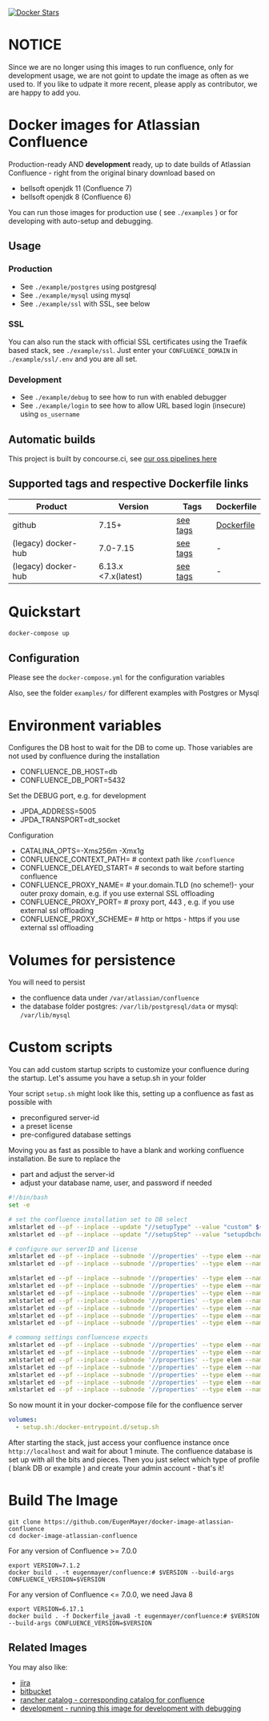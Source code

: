 [![Docker Stars](https://img.shields.io/docker/stars/eugenmayer/confluence.svg)](https://hub.docker.com/r/EugenMayer/confluence/) 
# NOTICE

Since we are no longer using this images to run confluence, only for development usage, we are not goint to update the image as often as we used to.
If you like to udpate it more recent, please apply as contributor, we are happy to add you.

# Docker images for Atlassian Confluence

Production-ready AND **development** ready, up to date builds of Atlassian Confluence - right from the original binary download based on

- bellsoft openjdk 11 (Confluence 7)
- bellsoft openjdk 8 (Confluence 6)

You can run those images for production use ( see `./examples` ) or for developing with auto-setup and debugging.

## Usage

### Production

- See `./example/postgres` using postgresql
- See `./example/mysql` using mysql
- See `./example/ssl` with SSL, see below

### SSL

You can also run the stack with official SSL certificates using the
Traefik based stack, see `./example/ssl`. Just enter your `CONFLUENCE_DOMAIN` in `./example/ssl/.env` and you are all set.

### Development

- See `./example/debug` to see how to run with enabled debugger
- See `./example/login` to see how to allow URL based login (insecure) using `os_username`

## Automatic builds

This project is built by concourse.ci, see [our oss pipelines here](https://github.com/EugenMayer/concourse-our-open-pipelines)

## Supported tags and respective Dockerfile links

| Product    | Version             | Tags                                                                                                  | Dockerfile                                                                                                       |
| ---------- | ------------------- | ----------------------------------------------------------------------------------------------------- | ---------------------------------------------------------------------------------------------------------------- |
| github     | 7.15+               | [see tags](https://github.com/EugenMayer/docker-image-atlassian-confluence/pkgs/container/confluence) | [Dockerfile](https://github.com/EugenMayer/docker-image-atlassian-confluence/blob/master/Dockerfile)             |
| (legacy) docker-hub | 7.0-7.15     | [see tags](https://hub.docker.com/r/eugenmayer/confluence/tags/)                                      | -          |
| (legacy) docker-hub | 6.13.x <7.x(latest) | [see tags](https://hub.docker.com/r/eugenmayer/confluence/tags/)                                      | - |

# Quickstart

```bash
docker-compose up
```

## Configuration

Please see the `docker-compose.yml` for the configuration variables

Also, see the folder `examples/` for different examples with Postgres or Mysql

# Environment variables

Configures the DB host to wait for the DB to come up. Those variables are not used by confluence during the installation

- CONFLUENCE_DB_HOST=db
- CONFLUENCE_DB_PORT=5432

Set the DEBUG port, e.g. for development

- JPDA_ADDRESS=5005
- JPDA_TRANSPORT=dt_socket

Configuration

- CATALINA_OPTS=-Xms256m -Xmx1g
- CONFLUENCE_CONTEXT_PATH= # context path like `/confluence`
- CONFLUENCE_DELAYED_START= # seconds to wait before starting confluence
- CONFLUENCE_PROXY_NAME= # your.domain.TLD (no scheme!)- your outer proxy domain, e.g. if you use external SSL offloading
- CONFLUENCE_PROXY_PORT= # proxy port, 443 , e.g. if you use external ssl offloading
- CONFLUENCE_PROXY_SCHEME= # http or https - https if you use external ssl offloading

# Volumes for persistence

You will need to persist

- the confluence data under `/var/atlassian/confluence`
- the database folder postgres: `/var/lib/postgresql/data` or mysql: `/var/lib/mysql`

# Custom scripts

You can add custom startup scripts to customize your confluence during the startup.
Let's assume you have a setup.sh in your folder

Your script `setup.sh` might look like this, setting up a confluence as fast as possible with

- preconfigured server-id
- a preset license
- pre-configured database settings

Moving you as fast as possible to have a blank and working confluence installation. Be sure to replace the

- <YOUR LICENSE> part and adjust the server-id
- adjust your database name, user, and password if needed

```bash
#!/bin/bash
set -e

# set the confluence installation set to DB select
xmlstarlet ed --pf --inplace --update "//setupType" --value "custom" ${CONF_HOME}/confluence.cfg.xml
xmlstarlet ed --pf --inplace --update "//setupStep" --value "setupdbchoice-start" ${CONF_HOME}/confluence.cfg.xml

# configure our serverID and license
xmlstarlet ed --pf --inplace --subnode '//properties' --type elem --name 'property' --value "B2DL-7TV3-LFUU-8DDD" -i '//properties/property[not(@name)]' --type attr --name 'name' --value "confluence.setup.server.id" ${CONF_HOME}/confluence.cfg.xml
xmlstarlet ed --pf --inplace --subnode '//properties' --type elem --name 'property' --value "<YOUR LICENSE>" -i '//properties/property[not(@name)]' --type attr --name 'name' --value "atlassian.license.message" ${CONF_HOME}/confluence.cfg.xml

xmlstarlet ed --pf --inplace --subnode '//properties' --type elem --name 'property' --value "postgresql" -i '//properties/property[not(@name)]' --type attr --name 'name' --value "confluence.database.choice" ${CONF_HOME}/confluence.cfg.xml
xmlstarlet ed --pf --inplace --subnode '//properties' --type elem --name 'property' --value "database-type-standard" -i '//properties/property[not(@name)]' --type attr --name 'name' --value "confluence.database.connection.type" ${CONF_HOME}/confluence.cfg.xml
xmlstarlet ed --pf --inplace --subnode '//properties' --type elem --name 'property' --value "org.postgresql.Driver" -i '//properties/property[not(@name)]' --type attr --name 'name' --value "hibernate.connection.driver_class" ${CONF_HOME}/confluence.cfg.xml
xmlstarlet ed --pf --inplace --subnode '//properties' --type elem --name 'property' --value "verybigsecretrootpassword" -i '//properties/property[not(@name)]' --type attr --name 'name' --value "hibernate.connection.password" ${CONF_HOME}/confluence.cfg.xml
xmlstarlet ed --pf --inplace --subnode '//properties' --type elem --name 'property' --value "confluencedb" -i '//properties/property[not(@name)]' --type attr --name 'name' --value "hibernate.connection.username" ${CONF_HOME}/confluence.cfg.xml
xmlstarlet ed --pf --inplace --subnode '//properties' --type elem --name 'property' --value "jdbc:postgresql://db:5432/confluencedb" -i '//properties/property[not(@name)]' --type attr --name 'name' --value "hibernate.connection.url" ${CONF_HOME}/confluence.cfg.xml
xmlstarlet ed --pf --inplace --subnode '//properties' --type elem --name 'property' --value "com.atlassian.confluence.impl.hibernate.dialect.PostgreSQLDialect" -i '//properties/property[not(@name)]' --type attr --name 'name' --value "hibernate.dialect" ${CONF_HOME}/confluence.cfg.xml

# commong settings confluencese expects
xmlstarlet ed --pf --inplace --subnode '//properties' --type elem --name 'property' --value "" -i '//properties/property[not(@name)]' --type attr --name 'name' --value "confluence.webapp.context.path" ${CONF_HOME}/confluence.cfg.xml
xmlstarlet ed --pf --inplace --subnode '//properties' --type elem --name 'property' --value 'READ_WRITE' -i '//properties/property[not(@name)]' --type attr --name 'name' --value "access.mode" ${CONF_HOME}/confluence.cfg.xml
xmlstarlet ed --pf --inplace --subnode '//properties' --type elem --name 'property' --value '${localHome}/index' -i '//properties/property[not(@name)]' --type attr --name 'name' --value "lucene.index.dir" ${CONF_HOME}/confluence.cfg.xml
xmlstarlet ed --pf --inplace --subnode '//properties' --type elem --name 'property' --value "true" -i '//properties/property[not(@name)]' --type attr --name 'name' --value "synchrony.encryption.disabled" ${CONF_HOME}/confluence.cfg.xml
xmlstarlet ed --pf --inplace --subnode '//properties' --type elem --name 'property' --value "true" -i '//properties/property[not(@name)]' --type attr --name 'name' --value "synchrony.proxy.enabled" ${CONF_HOME}/confluence.cfg.xml
xmlstarlet ed --pf --inplace --subnode '//properties' --type elem --name 'property' --value '${localHome}/temp' -i '//properties/property[not(@name)]' --type attr --name 'name' --value "webwork.multipart.saveDir" ${CONF_HOME}/confluence.cfg.xml
xmlstarlet ed --pf --inplace --subnode '//properties' --type elem --name 'property' --value '${confluenceHome}/attachments' -i '//properties/property[not(@name)]' --type attr --name 'name' --value "attachments.dir" ${CONF_HOME}/confluence.cfg.xml
```

So now mount it in your docker-compose file for the confluence server

```yaml
volumes:
  - setup.sh:/docker-entrypoint.d/setup.sh
```

After starting the stack, just access your confluence instance once `http://localhost` and wait for about 1 minute.
The confluence database is set up with all the bits and pieces. Then you just select which type of profile ( blank DB or example )
and create your admin account - that's it!

# Build The Image

    git clone https://github.com/EugenMayer/docker-image-atlassian-confluence
    cd docker-image-atlassian-confluence

For any version of Confluence >= 7.0.0

    export VERSION=7.1.2
    docker build . -t eugenmayer/confluence:# $VERSION --build-args CONFLUENCE_VERSION=$VERSION

For any version of Confluence <= 7.0.0, we need Java 8

    export VERSION=6.17.1
    docker build . -f Dockerfile_java8 -t eugenmayer/confluence:# $VERSION --build-args CONFLUENCE_VERSION=$VERSION

## Related Images

You may also like:

- [jira](https://github.com/EugenMayer/docker-image-atlassian-jira)
- [bitbucket](https://github.com/EugenMayer/docker-image-atlassian-bitbucket)
- [rancher catalog - corresponding catalog for confluence](https://github.com/EugenMayer/docker-rancher-extra-catalogs/tree/master/templates/confluence)
- [development - running this image for development with debugging](https://github.com/EugenMayer/docker-image-atlassian-confluence/tree/master/examples/debug)
